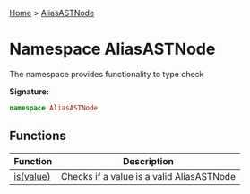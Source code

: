[Home](../index.md) &gt; [AliasASTNode](./aliasastnode.md)

# Namespace AliasASTNode

The namespace provides functionality to type check

<b>Signature:</b>

```typescript
namespace AliasASTNode 
```

## Functions

|  Function | Description |
|  --- | --- |
|  [is(value)](./aliasastnode/variables/is_1.md) | Checks if a value is a valid AliasASTNode |

